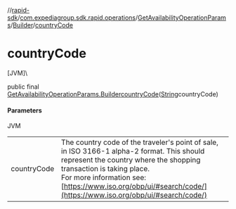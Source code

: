 //[rapid-sdk](../../../../index.md)/[com.expediagroup.sdk.rapid.operations](../../index.md)/[GetAvailabilityOperationParams](../index.md)/[Builder](index.md)/[countryCode](country-code.md)

# countryCode

[JVM]\

public final [GetAvailabilityOperationParams.Builder](index.md)[countryCode](country-code.md)([String](https://docs.oracle.com/javase/8/docs/api/java/lang/String.html)countryCode)

#### Parameters

JVM

| | |
|---|---|
| countryCode | The country code of the traveler's point of sale, in ISO 3166-1 alpha-2 format. This should represent the country where the shopping transaction is taking place.<br> For more information see: [https://www.iso.org/obp/ui/#search/code/](https://www.iso.org/obp/ui/#search/code/) |
